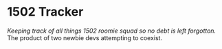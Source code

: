# 1502 Tracker

*Keeping track of all things 1502 roomie squad so no debt is left forgotton.*
The product of two newbie devs attempting to coexist.
